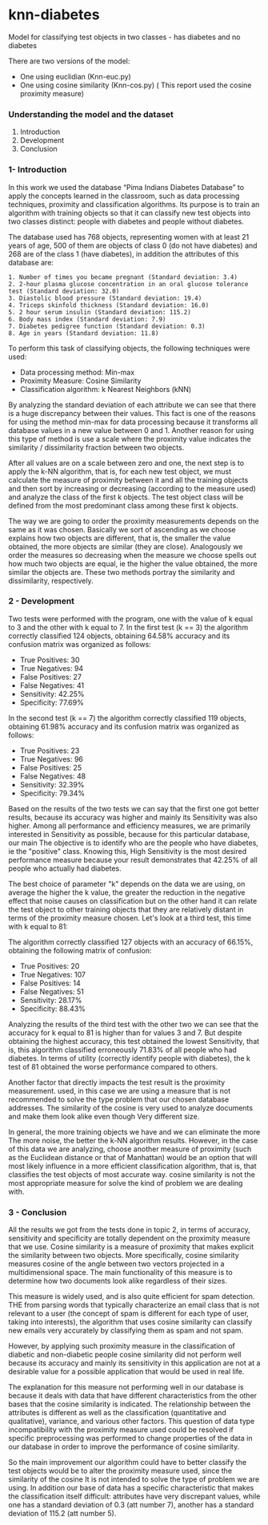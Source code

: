 # knn-diabetes
Model for classifying test objects in two classes - has diabetes and no diabetes

There are two versions of the model:

  - One using euclidian (Knn-euc.py)
  - One using cosine similarity (Knn-cos.py) (
This report used the cosine proximity measure)

### Understanding the model and the dataset
  1. Introduction
  2. Development
  3. Conclusion

### 1- Introduction
In this work we used the database “Pima Indians Diabetes Database” to
apply the concepts learned in the classroom, such as data processing techniques,
proximity and classification algorithms. Its purpose is to train an algorithm with
training objects so that it can classify new test objects into two classes
distinct: people with diabetes and people without diabetes.

The database used has 768 objects, representing women with at least
21 years of age, 500 of them are objects of class 0 (do not have diabetes) and 268 are of the
class 1 (have diabetes), in addition the attributes of this database are:

    1. Number of times you became pregnant (Standard deviation: 3.4)
    2. 2-hour plasma glucose concentration in an oral glucose tolerance test (Standard deviation: 32.0)
    3. Diastolic blood pressure (Standard deviation: 19.4)
    4. Triceps skinfold thickness (Standard deviation: 16.0)
    5. 2 hour serum insulin (Standard deviation: 115.2)
    6. Body mass index (Standard deviation: 7.9)
    7. Diabetes pedigree function (Standard deviation: 0.3)
    8. Age in years (Standard deviation: 11.8)

To perform this task of classifying objects, the following techniques were used:

- Data processing method: Min-max
- Proximity Measure: Cosine Similarity
- Classification algorithm: k Nearest Neighbors (kNN)

By analyzing the standard deviation of each attribute we can see that there is a huge
discrepancy between their values. This fact is one of the reasons for using the method
min-max for data processing because it transforms all database values
in a new value between 0 and 1. Another reason for using this type of method is
use a scale where the proximity value indicates the similarity / dissimilarity fraction
between two objects.

After all values ​​are on a scale between zero and one, the next step is to apply
the k-NN algorithm, that is, for each new test object, we must calculate the measure of
proximity between it and all the training objects and then sort by increasing or
decreasing (according to the measure used) and analyze the class of the first k objects. The
test object class will be defined from the most predominant class among these first k
objects.

The way we are going to order the proximity measurements depends on the same as it was
chosen. Basically we sort of ascending as we choose
explains how two objects are different, that is, the smaller the value obtained, the more
objects are similar (they are close). Analogously we order the measures so
decreasing when the measure we choose spells out how much two objects are equal, ie
the higher the value obtained, the more similar the objects are. These two methods portray the
similarity and dissimilarity, respectively.

### 2 - Development
Two tests were performed with the program, one with the value of k equal to 3 and the other with k
equal to 7. In the first test (k == 3) the algorithm correctly classified 124 objects, obtaining
64.58% accuracy and its confusion matrix was organized as follows:

- True Positives: 30
- True Negatives: 94
- False Positives: 27
- False Negatives: 41
- Sensitivity: 42.25%
- Specificity: 77.69%

In the second test (k == 7) the algorithm correctly classified 119 objects, obtaining
61.98% accuracy and its confusion matrix was organized as follows:

- True Positives: 23
- True Negatives: 96
- False Positives: 25
- False Negatives: 48
- Sensitivity: 32.39%
- Specificity: 79.34%

Based on the results of the two tests we can say that the first one got better
results, because its accuracy was higher and mainly its Sensitivity was also higher.
Among all performance and efficiency measures, we are primarily interested in
Sensitivity as possible, because for this particular database, our main
The objective is to identify who are the people who have diabetes, ie the "positive" class.
Knowing this, High Sensitivity is the most desired performance measure because your result
demonstrates that 42.25% of all people who actually had
diabetes.

The best choice of parameter "k" depends on the data we are using, on average
the higher the k value, the greater the reduction in the negative effect that noise causes on
classification but on the other hand it can relate the test object to other training objects that
they are relatively distant in terms of the proximity measure chosen.
Let's look at a third test, this time with k equal to 81:

The algorithm correctly classified 127 objects with an accuracy of 66.15%, obtaining the
following matrix of confusion:

- True Positives: 20
- True Negatives: 107
- False Positives: 14
- False Negatives: 51
- Sensitivity: 28.17%
- Specificity: 88.43%

Analyzing the results of the third test with the other two we can see that the
accuracy for k equal to 81 is higher than for values ​​3 and 7. But despite obtaining the highest
accuracy, this test obtained the lowest Sensitivity, that is, this algorithm classified
erroneously 71.83% of all people who had diabetes. In terms of utility
(correctly identify people with diabetes), the k test of 81 obtained the
worse performance compared to others.

Another factor that directly impacts the test result is the proximity measurement.
used, in this case we are using a measure that is not recommended to solve the type
problem that our chosen database addresses. The similarity of the cosine is very
used to analyze documents and make them look alike even though
Very different size.

In general, the more training objects we have and we can eliminate the more
The more noise, the better the k-NN algorithm results. However, in the case of this
data we are analyzing, choose another measure of proximity (such as the
Euclidean distance or that of Manhattan) would be an option that will most likely influence
in a more efficient classification algorithm, that is, that classifies the test objects of
most accurate way. cosine similarity is not the most appropriate measure for
solve the kind of problem we are dealing with.

### 3 - Conclusion
All the results we got from the tests done in topic 2, in terms of
accuracy, sensitivity and specificity are totally dependent on the proximity measure
that we use. Cosine similarity is a measure of proximity that makes explicit the
similarity between two objects. More specifically, cosine similarity measures
cosine of the angle between two vectors projected in a multidimensional space. The main
functionality of this measure is to determine how two documents look alike regardless
of their sizes.

This measure is widely used, and is also quite efficient for spam detection. THE
from parsing words that typically characterize an email class that is not
relevant to a user (the concept of spam is different for each type of user, taking into
interests), the algorithm that uses cosine similarity can
classify new emails very accurately by classifying them as spam and not spam.

However, by applying such proximity measure in the classification of diabetic and non-diabetic people
cosine similarity did not perform well because its accuracy and
mainly its sensitivity in this application are not at a desirable value for a
possible application that would be used in real life.

The explanation for this measure not performing well in our database is
because it deals with data that have different characteristics from the other bases that the
cosine similarity is indicated. The relationship between the attributes is different as well as the
classification (quantitative and qualitative), variance, and various other factors. This question of
data type incompatibility with the proximity measure used could be
resolved if specific preprocessing was performed to change properties of the
data in our database in order to improve the performance of cosine similarity.

So the main improvement our algorithm could have to better classify the
test objects would be to alter the proximity measure used, since the similarity of the cosine
It is not intended to solve the type of problem we are using. In addition our base
of data has a specific characteristic that makes the classification itself difficult:
attributes have very discrepant values, while one has a standard deviation of 0.3 (att
number 7), another has a standard deviation of 115.2 (att number 5).
